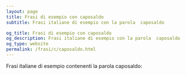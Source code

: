 ```yaml
---
layout: page
title: Frasi di esempio con caposaldo 
subtitle: Frasi italiane di esempio con la parola  caposaldo

og_title: Frasi di esempio con caposaldo 
og_description: Frasi italiane di esempio con la parola  caposaldo
og_type: website
permalink: /frasi/c/caposaldo.html
---
```


Frasi italiane di esempio contenenti la parola caposaldo:


